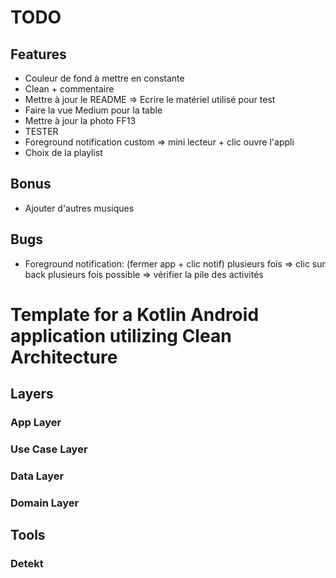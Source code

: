 # TODO

## Features
- Couleur de fond à mettre en constante
- Clean + commentaire
- Mettre à jour le README => Ecrire le matériel utilisé pour test
- Faire la vue Medium pour la table
- Mettre à jour la photo FF13
- TESTER
- Foreground notification custom => mini lecteur + clic ouvre l'appli
- Choix de la playlist

## Bonus
- Ajouter d'autres musiques

## Bugs
- Foreground notification: (fermer app + clic notif) plusieurs fois => clic sur back plusieurs fois possible => vérifier la pile des activités



# Template for a Kotlin Android application utilizing Clean Architecture

## Layers

### App Layer

### Use Case Layer

### Data Layer

### Domain Layer

## Tools

### Detekt